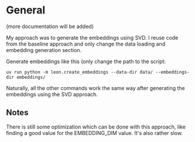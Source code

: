
# General

(more documentation will be added)

My approach was to generate the embeddings using SVD. I reuse code from the baseline approach and only change the data loading and embedding generation section.

Generate embeddings like this (only change the path to the script:

~~~
uv run python -m leon.create_embeddings --data-dir data/ --embeddings-dir embeddings/
~~~

Naturally, all the other commands work the same way after generating the embeddings using the SVD approach.

## Notes

There is still some optimization which can be done with this approach, like finding a good value for the EMBEDDING_DIM value. It's also rather slow.

